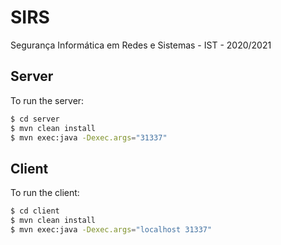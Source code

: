 # SIRS
Segurança Informática em Redes e Sistemas - IST - 2020/2021

## Server
To run the server:
 ```sh
 $ cd server
 $ mvn clean install
 $ mvn exec:java -Dexec.args="31337"
 ```

## Client
To run the client:
 ```sh
 $ cd client
 $ mvn clean install
 $ mvn exec:java -Dexec.args="localhost 31337"
 ```
